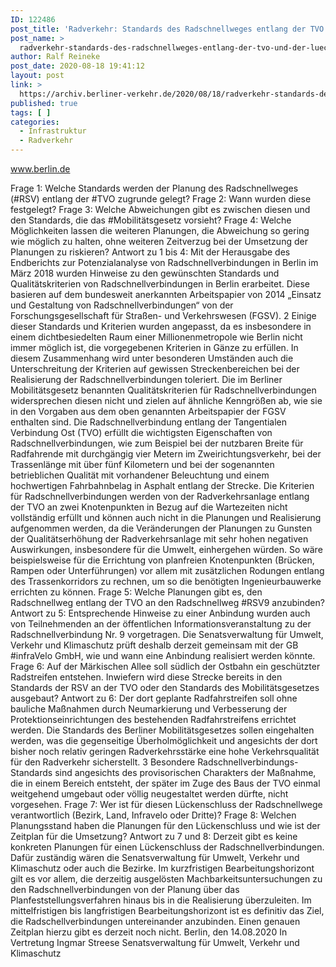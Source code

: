 ```yaml
---
ID: 122486
post_title: 'Radverkehr: Standards des Radschnellweges entlang der TVO und der Lückenschluss zum RSV 9, aus Senat'
post_name: >
  radverkehr-standards-des-radschnellweges-entlang-der-tvo-und-der-lueckenschluss-zum-rsv-9-aus-senat
author: Ralf Reineke
post_date: 2020-08-18 19:41:12
layout: post
link: >
  https://archiv.berliner-verkehr.de/2020/08/18/radverkehr-standards-des-radschnellweges-entlang-der-tvo-und-der-lueckenschluss-zum-rsv-9-aus-senat/
published: true
tags: [ ]
categories:
  - Infrastruktur
  - Radverkehr
---
```

www.berlin.de

Frage 1:
Welche Standards werden der Planung des Radschnellweges (#RSV) entlang der #TVO zugrunde gelegt?
Frage 2:
Wann wurden diese festgelegt?
Frage 3:
Welche Abweichungen gibt es zwischen diesen und den Standards, die das #Mobilitätsgesetz vorsieht?
Frage 4:
Welche Möglichkeiten lassen die weiteren Planungen, die Abweichung so gering wie möglich zu halten, ohne
weiteren Zeitverzug bei der Umsetzung der Planungen zu riskieren?
Antwort zu 1 bis 4:
Mit der Herausgabe des Endberichts zur Potenzialanalyse von Radschnellverbindungen in
Berlin im März 2018 wurden Hinweise zu den gewünschten Standards und
Qualitätskriterien von Radschnellverbindungen in Berlin erarbeitet. Diese basieren auf
dem bundesweit anerkannten Arbeitspapier von 2014 „Einsatz und Gestaltung von
Radschnellverbindungen“ von der Forschungsgesellschaft für Straßen- und
Verkehrswesen (FGSV).
2
Einige dieser Standards und Kriterien wurden angepasst, da es insbesondere in einem
dichtbesiedelten Raum einer Millionenmetropole wie Berlin nicht immer möglich ist, die
vorgegebenen Kriterien in Gänze zu erfüllen. In diesem Zusammenhang wird unter
besonderen Umständen auch die Unterschreitung der Kriterien auf gewissen
Streckenbereichen bei der Realisierung der Radschnellverbindungen toleriert.
Die im Berliner Mobilitätsgesetz benannten Qualitätskriterien für Radschnellverbindungen
widersprechen diesen nicht und zielen auf ähnliche Kenngrößen ab, wie sie in den
Vorgaben aus dem oben genannten Arbeitspapier der FGSV enthalten sind.
Die Radschnellverbindung entlang der Tangentialen Verbindung Ost (TVO) erfüllt die
wichtigsten Eigenschaften von Radschnellverbindungen, wie zum Beispiel bei der
nutzbaren Breite für Radfahrende mit durchgängig vier Metern im Zweirichtungsverkehr,
bei der Trassenlänge mit über fünf Kilometern und bei der sogenannten betrieblichen
Qualität mit vorhandener Beleuchtung und einem hochwertigen Fahrbahnbelag in Asphalt
entlang der Strecke.
Die Kriterien für Radschnellverbindungen werden von der Radverkehrsanlage entlang der
TVO an zwei Knotenpunkten in Bezug auf die Wartezeiten nicht vollständig erfüllt und
können auch nicht in die Planungen und Realisierung aufgenommen werden, da die
Veränderungen der Planungen zu Gunsten der Qualitätserhöhung der Radverkehrsanlage
mit sehr hohen negativen Auswirkungen, insbesondere für die Umwelt, einhergehen
würden. So wäre beispielsweise für die Errichtung von planfreien Knotenpunkten
(Brücken, Rampen oder Unterführungen) vor allem mit zusätzlichen Rodungen entlang
des Trassenkorridors zu rechnen, um so die benötigten Ingenieurbauwerke errichten zu
können.
Frage 5:
Welche Planungen gibt es, den Radschnellweg entlang der TVO an den Radschnellweg #RSV9 anzubinden?
Antwort zu 5:
Entsprechende Hinweise zu einer Anbindung wurden auch von Teilnehmenden an der
öffentlichen Informationsveranstaltung zu der Radschnellverbindung Nr. 9 vorgetragen.
Die Senatsverwaltung für Umwelt, Verkehr und Klimaschutz prüft deshalb derzeit
gemeinsam mit der GB #infraVelo GmbH, wie und wann eine Anbindung realisiert werden
könnte.
Frage 6:
Auf der Märkischen Allee soll südlich der Ostbahn ein geschützter Radstreifen entstehen. Inwiefern wird diese
Strecke bereits in den Standards der RSV an der TVO oder den Standards des Mobilitätsgesetzes ausgebaut?
Antwort zu 6:
Der dort geplante Radfahrstreifen soll ohne bauliche Maßnahmen durch Neumarkierung
und Verbesserung der Protektionseinrichtungen des bestehenden Radfahrstreifens
errichtet werden. Die Standards des Berliner Mobilitätsgesetzes sollen eingehalten
werden, was die gegenseitige Überholmöglichkeit und angesichts der dort bisher noch
relativ geringen Radverkehrsstärke eine hohe Verkehrsqualität für den Radverkehr
sicherstellt.
3
Besondere Radschnellverbindungs-Standards sind angesichts des provisorischen
Charakters der Maßnahme, die in einem Bereich entsteht, der später im Zuge des Baus
der TVO einmal weitgehend umgebaut oder völlig neugestaltet werden dürfte, nicht
vorgesehen.
Frage 7:
Wer ist für diesen Lückenschluss der Radschnellwege verantwortlich (Bezirk, Land, Infravelo oder Dritte)?
Frage 8:
Welchen Planungsstand haben die Planungen für den Lückenschluss und wie ist der Zeitplan für die
Umsetzung?
Antwort zu 7 und 8:
Derzeit gibt es keine konkreten Planungen für einen Lückenschluss der
Radschnellverbindungen. Dafür zuständig wären die Senatsverwaltung für Umwelt,
Verkehr und Klimaschutz oder auch die Bezirke.
Im kurzfristigen Bearbeitungshorizont gilt es vor allem, die derzeitig ausgelösten
Machbarkeitsuntersuchungen zu den Radschnellverbindungen von der Planung über das
Planfeststellungsverfahren hinaus bis in die Realisierung überzuleiten.
Im mittelfristigen bis langfristigen Bearbeitungshorizont ist es definitiv das Ziel, die
Radschellverbindungen untereinander anzubinden. Einen genauen Zeitplan hierzu gibt es
derzeit noch nicht.
Berlin, den 14.08.2020
In Vertretung
Ingmar Streese
Senatsverwaltung für
Umwelt, Verkehr und Klimaschutz